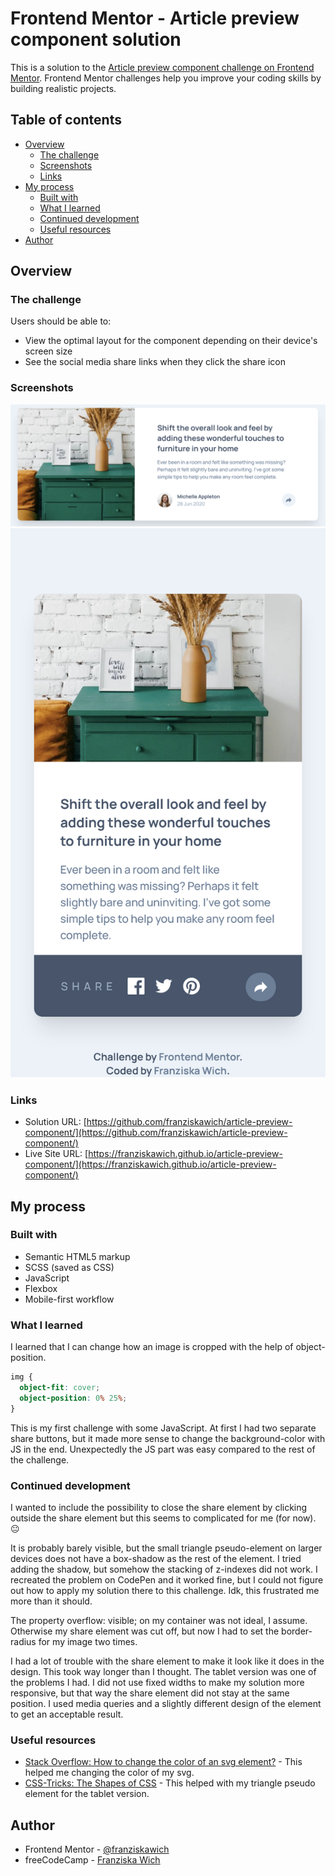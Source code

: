 # Frontend Mentor - Article preview component solution

This is a solution to the [Article preview component challenge on Frontend Mentor](https://www.frontendmentor.io/challenges/article-preview-component-dYBN_pYFT). Frontend Mentor challenges help you improve your coding skills by building realistic projects.

## Table of contents

- [Overview](#overview)
  - [The challenge](#the-challenge)
  - [Screenshots](#screenshot)
  - [Links](#links)
- [My process](#my-process)
  - [Built with](#built-with)
  - [What I learned](#what-i-learned)
  - [Continued development](#continued-development)
  - [Useful resources](#useful-resources)
- [Author](#author)

## Overview

### The challenge

Users should be able to:

- View the optimal layout for the component depending on their device's screen size
- See the social media share links when they click the share icon

### Screenshots

![](./screenshot-desktop.png)
![](./screenshot-mobile.png)

### Links

- Solution URL: [https://github.com/franziskawich/article-preview-component/](https://github.com/franziskawich/article-preview-component/)
- Live Site URL: [https://franziskawich.github.io/article-preview-component/](https://franziskawich.github.io/article-preview-component/)

## My process

### Built with

- Semantic HTML5 markup
- SCSS (saved as CSS)
- JavaScript
- Flexbox
- Mobile-first workflow

### What I learned

I learned that I can change how an image is cropped with the help of object-position.

```css
img {
  object-fit: cover;
  object-position: 0% 25%;
}
```

This is my first challenge with some JavaScript. At first I had two separate share buttons, but it made more sense to change the background-color with JS in the end. Unexpectedly the JS part was easy compared to the rest of the challenge.

### Continued development

I wanted to include the possibility to close the share element by clicking outside the share element but this seems to complicated for me (for now). 😐

It is probably barely visible, but the small triangle pseudo-element on larger devices does not have a box-shadow as the rest of the element. I tried adding the shadow, but somehow the stacking of z-indexes did not work. I recreated the problem on CodePen and it worked fine, but I could not figure out how to apply my solution there to this challenge. Idk, this frustrated me more than it should.

The property overflow: visible; on my container was not ideal, I assume. Otherwise my share element was cut off, but now I had to set the border-radius for my image two times.

I had a lot of trouble with the share element to make it look like it does in the design. This took way longer than I thought. The tablet version was one of the problems I had. I did not use fixed widths to make my solution more responsive, but that way the share element did not stay at the same position. I used media queries and a slightly different design of the element to get an acceptable result.

### Useful resources

- [Stack Overflow: How to change the color of an svg element?](https://stackoverflow.com/questions/22252472/how-to-change-the-color-of-an-svg-element) - This helped me changing the color of my svg.
- [CSS-Tricks: The Shapes of CSS](https://css-tricks.com/the-shapes-of-css/) - This helped with my triangle pseudo element for the tablet version.

## Author

- Frontend Mentor - [@franziskawich](https://www.frontendmentor.io/profile/franziskawich)
- freeCodeCamp - [Franziska Wich](https://www.freecodecamp.org/fcc35fab9df-6b8c-445e-8aec-36ee00e99ba0)
